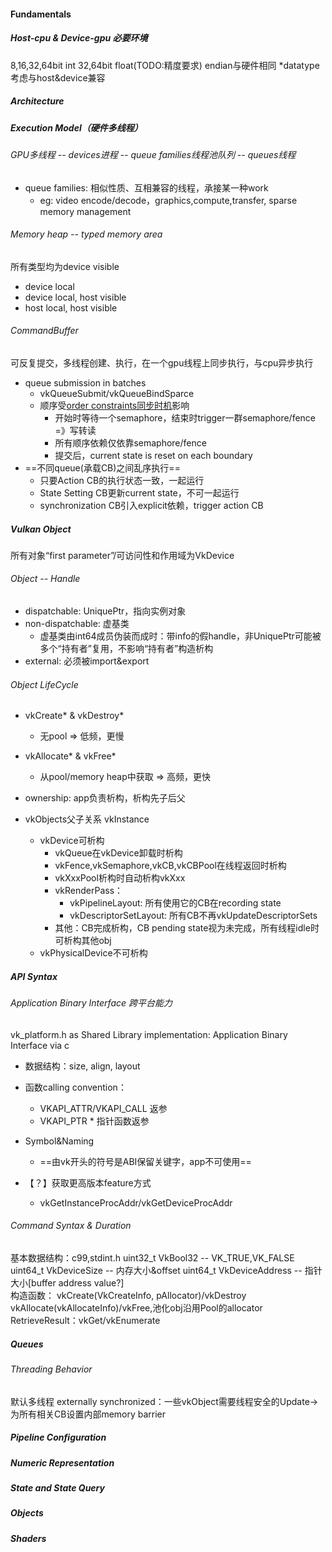 #### Fundamentals
##### Host-cpu & Device-gpu 必要环境
8,16,32,64bit int
32,64bit float(TODO:精度要求)
endian与硬件相同
*datatype考虑与host&device兼容


##### Architecture

##### Execution Model（硬件多线程）
###### GPU多线程 -- devices进程 -- queue families线程池队列 -- queues线程
+ queue families: 相似性质、互相兼容的线程，承接某一种work
    + eg: video encode/decode，graphics,compute,transfer, sparse memory management

###### Memory heap -- typed memory area
所有类型均为device visible
   + device local 
   + device local, host visible
   + host local, host visible  
   

###### CommandBuffer 
可反复提交，多线程创建、执行，在一个gpu线程上同步执行，与cpu异步执行
+ queue submission in batches
    + vkQueueSubmit/vkQueueBindSparce 
    + 顺序受[order constraints同步时机](https://www.khronos.org/registry/vulkan/specs/1.2-khr-extensions/html/vkspec.html#synchronization)影响
       + 开始时等待一个semaphore，结束时trigger一群semaphore/fence =》写转读
       + 所有顺序依赖仅依靠semaphore/fence
       + 提交后，current state is reset on each boundary
+ ==不同queue(承载CB)之间乱序执行==
    + 只要Action CB的执行状态一致，一起运行
    + State Setting CB更新current state，不可一起运行
    + synchronization CB引入explicit依赖，trigger action CB
       

##### Vulkan Object
所有对象“first parameter”/可访问性和作用域为VkDevice
###### Object -- Handle
+ dispatchable: UniquePtr，指向实例对象
+ non-dispatchable: 虚基类
   + 虚基类由int64成员伪装而成时：带info的假handle，非UniquePtr可能被多个“持有者”复用，不影响“持有者”构造析构
+ external: 必须被import&export
###### Object LifeCycle
+ vkCreate* & vkDestroy*
   + 无pool => 低频，更慢
+ vkAllocate* & vkFree*
   + 从pool/memory heap中获取 => 高频，更快
+ ownership: app负责析构，析构先子后父

+ vkObjects父子关系
vkInstance 
   + vkDevice可析构
      + vkQueue在vkDevice卸载时析构
      + vkFence,vkSemaphore,vkCB,vkCBPool在线程返回时析构
      + vkXxxPool析构时自动析构vkXxx
      + vkRenderPass：
           + vkPipelineLayout: 所有使用它的CB在recording state
           + vkDescriptorSetLayout: 所有CB不再vkUpdateDescriptorSets
      + 其他：CB完成析构，CB pending state视为未完成，所有线程idle时可析构其他obj
   + vkPhysicalDevice不可析构

##### API Syntax
###### Application Binary Interface 跨平台能力
vk_platform.h as Shared Library
implementation: Application Binary Interface via c
+ 数据结构：size, align, layout
+ 函数calling convention：
   + VKAPI_ATTR/VKAPI_CALL 返参
   + VKAPI_PTR * 指针函数返参
+ Symbol&Naming
   + ==由vk开头的符号是ABI保留关键字，app不可使用==

+ 【？】获取更高版本feature方式
   + vkGetInstanceProcAddr/vkGetDeviceProcAddr

###### Command Syntax & Duration
基本数据结构：c99,stdint.h
uint32_t VkBool32 -- VK_TRUE,VK_FALSE
uint64_t VkDeviceSize -- 内存大小&offset
uint64_t VkDeviceAddress -- 指针大小[buffer address value?]  
构造函数：
vkCreate(VkCreateInfo, pAllocator)/vkDestroy
vkAllocate(vkAllocateInfo)/vkFree,池化obj沿用Pool的allocator
RetrieveResult：vkGet/vkEnumerate
##### Queues
###### Threading Behavior
默认多线程
externally synchronized：一些vkObject需要线程安全的Update-> 为所有相关CB设置内部memory barrier

##### Pipeline Configuration

##### Numeric Representation


##### State and State Query


##### Objects 


##### Shaders